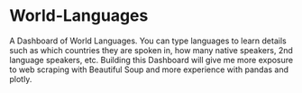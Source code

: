 # World-Languages
A Dashboard of World Languages. You can type languages to learn details such as which countries they are spoken in, how many native speakers, 2nd language speakers, etc. Building this Dashboard will give me more exposure to web scraping with Beautiful Soup and more experience with pandas and plotly.
